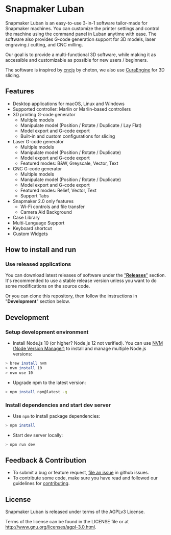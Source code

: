 Snapmaker Luban
===============
Snapmaker Luban is an easy-to-use 3-in-1 software tailor-made for Snapmaker machines.
You can customize the printer settings and control the machine using the command panel in Luban anytime with ease.
The software also provides G-code generation support for 3D models, laser engraving / cutting, and CNC milling.

Our goal is to provide a multi-functional 3D software, while making it as accessible and customizable as possible for new users / beginners.

The software is inspired by [cncjs](https://github.com/cncjs/cncjs) by cheton, we also use [CuraEngine](https://github.com/Ultimaker/CuraEngine) for 3D slicing.

## Features

- Desktop applications for macOS, Linux and Windows
- Supported controller: Marlin or Marlin-based controllers
- 3D printing G-code generator
    - Multiple models
    - Manipulate model (Position / Rotate / Duplicate / Lay Flat)
    - Model export and G-code export
    - Built-in and custom configurations for slicing
- Laser G-code generator
    - Multiple models
    - Manipulate model (Position / Rotate / Duplicate)
    - Model export and G-code export
    - Featured modes: B&W, Greyscale, Vector, Text
- CNC G-code generator
    - Multiple models
    - Manipulate model (Position / Rotate / Duplicate)
    - Model export and G-code export
    - Featured modes: Relief, Vector, Text
    - Support Tabs
- Snapmaker 2.0 only features
    - Wi-Fi controls and file transfer
    - Camera Aid Background
- Case Library
- Multi-Language Support
- Keyboard shortcut
- Custom Widgets

## How to install and run

### Use released applications

You can download latest releases of software under the ["**Releases**"](https://github.com/Snapmaker/Luban/releases) section.
It's recommended to use a stable release version unless you want to do some modifications on the source code.

Or you can clone this repository, then follow the instructions in "**Development**" section below.

## Development

### Setup development environment

- Install Node.js 10 (or higher? Node.js 12 not verified). You can use 
[NVM (Node Version Manager)](https://github.com/nvm-sh/nvm) to install and manage multiple Node.js 
versions:

```Bash
> brew install nvm
> nvm install 10
> nvm use 10
```

- Upgrade npm to the latest version:

```Bash
> npm install npm@latest -g
```

### Install dependencies and start dev server

- Use `npm` to install package dependencies:

```Bash
> npm install
```

- Start dev server locally:

```Bash
> npm run dev
```

## Feedback & Contribution

- To submit a bug or feature request, [file an issue](https://github.com/Snapmaker/Luban/issues/new) in github issues.
- To contribute some code, make sure you have read and followed our guidelines for [contributing](https://github.com/Snapmaker/Luban/blob/master/CONTRIBUTING.md).


## License
Snapmaker Luban is released under terms of the AGPLv3 License.

Terms of the license can be found in the LICENSE file or at http://www.gnu.org/licenses/agpl-3.0.html.
